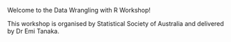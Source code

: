 Welcome to the Data Wrangling with R Workshop!

This workshop is organised by Statistical Society of Australia and delivered by Dr Emi Tanaka.
